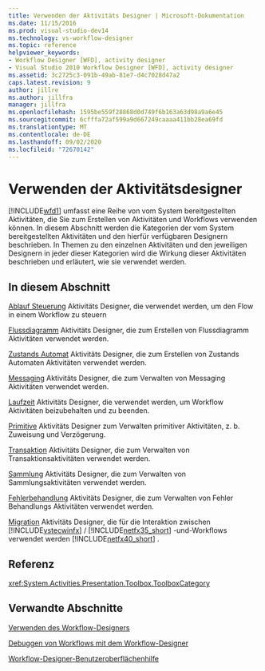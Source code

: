 ```yaml
---
title: Verwenden der Aktivitäts Designer | Microsoft-Dokumentation
ms.date: 11/15/2016
ms.prod: visual-studio-dev14
ms.technology: vs-workflow-designer
ms.topic: reference
helpviewer_keywords:
- Workflow Designer [WFD], activity designer
- Visual Studio 2010 Workflow Designer [WFD], activity designer
ms.assetid: 3c2725c3-091b-49ab-81e7-d4c7028d47a2
caps.latest.revision: 9
author: jillre
ms.author: jillfra
manager: jillfra
ms.openlocfilehash: 1595be559f28868d0d749f6b163a63d98a9a6e45
ms.sourcegitcommit: 6cfffa72af599a9d667249caaaa411bb28ea69fd
ms.translationtype: MT
ms.contentlocale: de-DE
ms.lasthandoff: 09/02/2020
ms.locfileid: "72670142"
---
```

# <a name="using-the-activity-designers"></a>Verwenden der Aktivitätsdesigner
[!INCLUDE[wfd1](../includes/wfd1-md.md)] umfasst eine Reihe von vom System bereitgestellten Aktivitäten, die Sie zum Erstellen von Aktivitäten und Workflows verwenden können. In diesem Abschnitt werden die Kategorien der vom System bereitgestellten Aktivitäten und den hierfür verfügbaren Designern beschrieben. In Themen zu den einzelnen Aktivitäten und den jeweiligen Designern in jeder dieser Kategorien wird die Wirkung dieser Aktivitäten beschrieben und erläutert, wie sie verwendet werden.

## <a name="in-this-section"></a>In diesem Abschnitt
 [Ablauf Steuerung](../workflow-designer/control-flow-activity-designers.md) Aktivitäts Designer, die verwendet werden, um den Flow in einem Workflow zu steuern

 [Flussdiagramm](../workflow-designer/flowchart-activity-designers.md) Aktivitäts Designer, die zum Erstellen von Flussdiagramm Aktivitäten verwendet werden.

 [Zustands Automat](../workflow-designer/state-machine-activity-designers.md) Aktivitäts Designer, die zum Erstellen von Zustands Automaten Aktivitäten verwendet werden.

 [Messaging](../workflow-designer/messaging-activity-designers.md) Aktivitäts Designer, die zum Verwalten von Messaging Aktivitäten verwendet werden.

 [Laufzeit](../workflow-designer/runtime-activity-designers.md) Aktivitäts Designer, die verwendet werden, um Workflow Aktivitäten beizubehalten und zu beenden.

 [Primitive](../workflow-designer/primitives-activity-designers.md) Aktivitäts Designer zum Verwalten primitiver Aktivitäten, z. b. Zuweisung und Verzögerung.

 [Transaktion](../workflow-designer/transaction-activity-designers.md) Aktivitäts Designer, die zum Verwalten von Transaktionsaktivitäten verwendet werden.

 [Sammlung](../workflow-designer/collection-activity-designers.md) Aktivitäts Designer, die zum Verwalten von Sammlungsaktivitäten verwendet werden.

 [Fehlerbehandlung](../workflow-designer/error-handling-activity-designers.md) Aktivitäts Designer, die zum Verwalten von Fehler Behandlungs Aktivitäten verwendet werden.

 [Migration](../workflow-designer/migration-activity-designers.md) Aktivitäts Designer, die für die Interaktion zwischen [!INCLUDE[vstecwinfx](../includes/vstecwinfx-md.md)] / [!INCLUDE[netfx35_short](../includes/netfx35-short-md.md)] -und-Workflows verwendet werden [!INCLUDE[netfx40_short](../includes/netfx40-short-md.md)] .

## <a name="reference"></a>Referenz
 <xref:System.Activities.Presentation.Toolbox.ToolboxCategory>

## <a name="related-sections"></a>Verwandte Abschnitte
 [Verwenden des Workflow-Designers](../workflow-designer/using-the-workflow-designer.md)

 [Debuggen von Workflows mit dem Workflow-Designer](../workflow-designer/debugging-workflows-with-the-workflow-designer.md)

 [Workflow-Designer-Benutzeroberflächenhilfe](../workflow-designer/workflow-designer-ui-help.md)